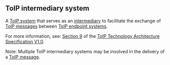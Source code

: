## ToIP intermediary system

<p class="c8"><span>A </span><span class="c2"><a class="c3" href="#h.jxcr1cndl4co">ToIP system</a></span><span>&nbsp;that serves as an </span><span class="c2"><a class="c3" href="#h.p89mgcb8dbec">intermediary</a></span><span>&nbsp;to facilitate the exchange of </span><span class="c2"><a class="c3" href="#h.5th2gmjr7ij">ToIP messages</a></span><span>&nbsp;between </span><span class="c2"><a class="c3" href="#h.2ahqabymbkn3">ToIP endpoint systems</a></span><span class="c0">. </span></p><p class="c8"><span>For more information, see: </span><span class="c2"><a class="c3" href="https://www.google.com/url?q=https://github.com/trustoverip/TechArch/blob/main/spec.md%239-intermediary-systems&amp;sa=D&amp;source=editors&amp;ust=1706779842864184&amp;usg=AOvVaw0nytTytbqYY0MM27uf0ArU">Section 9</a></span><span>&nbsp;of the </span><span class="c2"><a class="c3" href="https://www.google.com/url?q=https://github.com/trustoverip/TechArch/blob/main/spec.md&amp;sa=D&amp;source=editors&amp;ust=1706779842864462&amp;usg=AOvVaw20Ldh4S0aJT33ZzeQSolqo">ToIP Technology Architecture Specification V1.0</a></span><span class="c0">.</span></p><p class="c8"><span>Note: Multiple ToIP intermediary systems may be involved in the delivery of a </span><span class="c2"><a class="c3" href="#h.5th2gmjr7ij">ToIP message</a></span><span>.</span></p>


